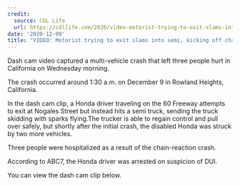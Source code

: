```yaml
---
credit:
  source: CDL Life
  url: https://cdllife.com/2020/video-motorist-trying-to-exit-slams-into-semi-kicking-off-chain-reaction-crash/
date: '2020-12-09'
title: "VIDEO: Motorist trying to exit slams into semi, kicking off chain reaction crash"
---
```

Dash cam video captured a multi-vehicle crash that left three people hurt in California on Wednesday morning.

The crash occurred around 1:30 a.m. on December 9 in Rowland Heights, California.

In the dash cam clip, a Honda driver traveling on the 60 Freeway attempts to exit at Nogales Street but instead hits a semi truck, sending the truck skidding with sparks flying.The trucker is able to regain control and pull over safely, but shortly after the initial crash, the disabled Honda was struck by two more vehicles.

Three people were hospitalized as a result of the chain-reaction crash.

According to ABC7, the Honda driver was arrested on suspicion of DUI.

You can view the dash cam clip below.
